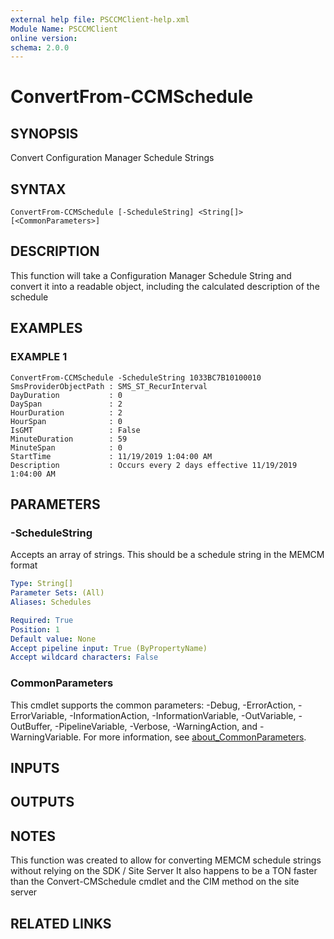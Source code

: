 ```yaml
---
external help file: PSCCMClient-help.xml
Module Name: PSCCMClient
online version:
schema: 2.0.0
---
```


# ConvertFrom-CCMSchedule

## SYNOPSIS
Convert Configuration Manager Schedule Strings

## SYNTAX

```
ConvertFrom-CCMSchedule [-ScheduleString] <String[]> [<CommonParameters>]
```

## DESCRIPTION
This function will take a Configuration Manager Schedule String and convert it into a readable object, including
the calculated description of the schedule

## EXAMPLES

### EXAMPLE 1
```
ConvertFrom-CCMSchedule -ScheduleString 1033BC7B10100010
SmsProviderObjectPath : SMS_ST_RecurInterval
DayDuration           : 0
DaySpan               : 2
HourDuration          : 2
HourSpan              : 0
IsGMT                 : False
MinuteDuration        : 59
MinuteSpan            : 0
StartTime             : 11/19/2019 1:04:00 AM
Description           : Occurs every 2 days effective 11/19/2019 1:04:00 AM
```

## PARAMETERS

### -ScheduleString
Accepts an array of strings.
This should be a schedule string in the MEMCM format

```yaml
Type: String[]
Parameter Sets: (All)
Aliases: Schedules

Required: True
Position: 1
Default value: None
Accept pipeline input: True (ByPropertyName)
Accept wildcard characters: False
```

### CommonParameters

This cmdlet supports the common parameters: -Debug, -ErrorAction, -ErrorVariable, -InformationAction, -InformationVariable, -OutVariable, -OutBuffer, -PipelineVariable, -Verbose, -WarningAction, and -WarningVariable. For more information, see [about_CommonParameters](http://go.microsoft.com/fwlink/?LinkID=113216).

## INPUTS

## OUTPUTS

## NOTES

This function was created to allow for converting MEMCM schedule strings without relying on the SDK / Site Server
It also happens to be a TON faster than the Convert-CMSchedule cmdlet and the CIM method on the site server

## RELATED LINKS
